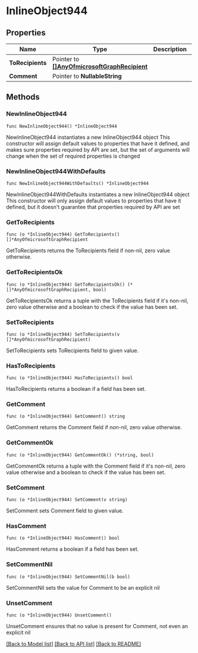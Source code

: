 # InlineObject944

## Properties

Name | Type | Description | Notes
------------ | ------------- | ------------- | -------------
**ToRecipients** | Pointer to [**[]AnyOfmicrosoftGraphRecipient**](AnyOfmicrosoftGraphRecipient.md) |  | [optional] 
**Comment** | Pointer to **NullableString** |  | [optional] 

## Methods

### NewInlineObject944

`func NewInlineObject944() *InlineObject944`

NewInlineObject944 instantiates a new InlineObject944 object
This constructor will assign default values to properties that have it defined,
and makes sure properties required by API are set, but the set of arguments
will change when the set of required properties is changed

### NewInlineObject944WithDefaults

`func NewInlineObject944WithDefaults() *InlineObject944`

NewInlineObject944WithDefaults instantiates a new InlineObject944 object
This constructor will only assign default values to properties that have it defined,
but it doesn't guarantee that properties required by API are set

### GetToRecipients

`func (o *InlineObject944) GetToRecipients() []*AnyOfmicrosoftGraphRecipient`

GetToRecipients returns the ToRecipients field if non-nil, zero value otherwise.

### GetToRecipientsOk

`func (o *InlineObject944) GetToRecipientsOk() (*[]*AnyOfmicrosoftGraphRecipient, bool)`

GetToRecipientsOk returns a tuple with the ToRecipients field if it's non-nil, zero value otherwise
and a boolean to check if the value has been set.

### SetToRecipients

`func (o *InlineObject944) SetToRecipients(v []*AnyOfmicrosoftGraphRecipient)`

SetToRecipients sets ToRecipients field to given value.

### HasToRecipients

`func (o *InlineObject944) HasToRecipients() bool`

HasToRecipients returns a boolean if a field has been set.

### GetComment

`func (o *InlineObject944) GetComment() string`

GetComment returns the Comment field if non-nil, zero value otherwise.

### GetCommentOk

`func (o *InlineObject944) GetCommentOk() (*string, bool)`

GetCommentOk returns a tuple with the Comment field if it's non-nil, zero value otherwise
and a boolean to check if the value has been set.

### SetComment

`func (o *InlineObject944) SetComment(v string)`

SetComment sets Comment field to given value.

### HasComment

`func (o *InlineObject944) HasComment() bool`

HasComment returns a boolean if a field has been set.

### SetCommentNil

`func (o *InlineObject944) SetCommentNil(b bool)`

 SetCommentNil sets the value for Comment to be an explicit nil

### UnsetComment
`func (o *InlineObject944) UnsetComment()`

UnsetComment ensures that no value is present for Comment, not even an explicit nil

[[Back to Model list]](../README.md#documentation-for-models) [[Back to API list]](../README.md#documentation-for-api-endpoints) [[Back to README]](../README.md)


